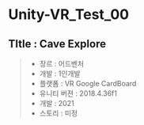 # Unity-VR_Test_00

## TItle : Cave Explore
> - 장르 : 어드벤처 <br>
> - 개발 : 1인개발 <br>
> - 플랫폼 : VR Google CardBoard <br>
> - 유니티 버젼 : 2018.4.36f1 <br>
> - 개발 : 2021
> - 스토리 : 미정
